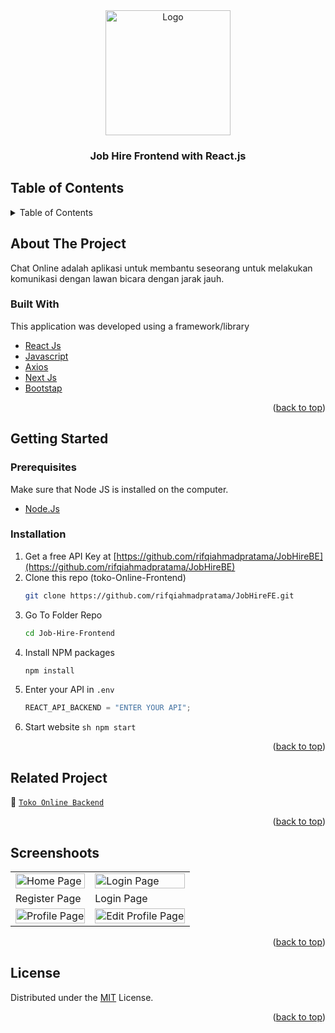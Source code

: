 <div id="top"></div>

<!-- HEADER -->
<div align="center">
  <a href="https://github.com/rifqiahmadpratama/JobHireFE">
    <img src="https://user-images.githubusercontent.com/72550248/202637446-92016b7d-068a-4f4b-87b8-70d975013e96.png" alt="Logo" width="200px">
  </a>
  
  <h3 align="center">Job Hire Frontend with React.js</h3>
</div>

<!-- TABLE OF CONTENTS -->

## Table of Contents

<details>
  <summary>Table of Contents</summary>
  <ol>
    <li>
       <a href="#about-the-project">About The Project</a>
      <ul>
        <li><a href="#built-with">Built With</a></li>
      </ul>
    </li>
    <li>
       <a href="#getting-started">Getting Started</a>
      <ul>
        <li><a href="#prerequisites">Prerequisites</a></li>
        <li><a href="#installation">Installation</a></li>
      </ul>
    </li>
    <li><a href="#related-project">Related Project</a></li>
    <li><a href="#screenshoots">Screenshot</a></li>
    <li><a href="#contributing">Contributing</a></li>
    <li><a href="#our-team">Our Team</a></li>
    <li><a href="#license">License</a></li>
  </ol>
</details>

<!-- ABOUT THE PROJECT -->

## About The Project

Chat Online adalah aplikasi untuk membantu seseorang untuk melakukan komunikasi dengan lawan bicara dengan jarak jauh.

### Built With

This application was developed using a framework/library

- [React Js](https://reactjs.org/)
- [Javascript](https://www.javascript.com/)
- [Axios](https://axios-http.com/)
- [Next Js](https://nextjs.org/)
- [Bootstap](https://getbootstrap.com)
<p align="right">(<a href="#top">back to top</a>)</p>

<!-- GETTING STARTED -->

## Getting Started

### Prerequisites

Make sure that Node JS is installed on the computer.

- [Node.Js](https://nodejs.org/en/download/)

### Installation

1. Get a free API Key at [https://github.com/rifqiahmadpratama/JobHireBE](https://github.com/rifqiahmadpratama/JobHireBE)
2. Clone this repo (toko-Online-Frontend)
   ```sh
   git clone https://github.com/rifqiahmadpratama/JobHireFE.git
   ```
3. Go To Folder Repo
   ```sh
   cd Job-Hire-Frontend
   ```
4. Install NPM packages
   ```sh
   npm install
   ```
5. Enter your API in `.env`
   ```js
   REACT_API_BACKEND = "ENTER YOUR API";
   ```
6. Start website
`sh npm start `
<p align="right">(<a href="#top">back to top</a>)</p>

<!-- Related Project -->

## Related Project

:rocket: [`Toko Online Backend`](https://github.com/rifqiahmadpratama/JobHireBE)

<p align="right">(<a href="#top">back to top</a>)</p>

<!-- Screenshoots -->

## Screenshoots

<p align="center" display=flex>
<table>
  <tr>
    <td><image src="https://user-images.githubusercontent.com/72550248/202637446-92016b7d-068a-4f4b-87b8-70d975013e96.png" alt="Home Page" width=100%></td>
    <td><image src="https://user-images.githubusercontent.com/72550248/202637347-94f6d8dd-be6a-4e33-93c1-a44c6a37835a.png" alt="Login Page" width=100%/></td>
  </tr>
   <tr>
    <td>Register Page</td>
    <td>Login Page</td>
  </tr>
  
  <tr>
    <td><image src="https://user-images.githubusercontent.com/72550248/202637497-41ee12eb-0d64-4ad3-b094-9a9b1c8cd769.png" alt="Profile Page" width=100% ></td>
    <td><image src="https://user-images.githubusercontent.com/72550248/202637551-cad107d1-4c9b-4fe3-8d15-74e00b296a54.png" alt="Edit Profile Page" width=100%/></td>
  </tr>
 
</table>

<p align="right">(<a href="#top">back to top</a>)</p>

<!-- CONTRIBUTING -->

## License

Distributed under the [MIT](/LICENSE) License.

<p align="right">(<a href="#top">back to top</a>)</p>

